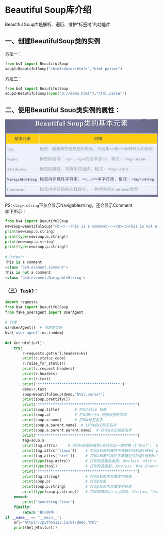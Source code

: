 # Beautiful Soup库介绍
Beautiful Soup库是解析、遍历、维护“标签树”的功能库

## 一、创建BeautifulSoup类的实例

方法一：
```python
from bs4 import BeautifulSoup
soup1=BeautifulSoup("<html>date</html>","html.parser")
```

方法二：
```python
from bs4 import BeautifulSoup
soup2=BeautifulSoup(open("D://demo.html"),"html.parser")
```


## 二、使用Beautiful Souo类实例的属性：
![Beautiful Souo类实例的属性](https://github.com/LouieLouieZPC/Python-spider/blob/master/Python-spider%E5%AD%A6%E4%B9%A0%E8%BE%85%E5%8A%A9%E6%96%87%E4%BB%B6/Beautiful%20Souo%E7%B1%BB%E5%AE%9E%E4%BE%8B%E7%9A%84%E5%B1%9E%E6%80%A7.png?raw=true)

PS:
`<tag>.string`不仅会显示Navigablestring，还会显示Comment  
如下所示：
```python
from bs4 import BeautifulSoup
newsoup=BeautifulSoup("<b><!--This is a comment--></b><p>This is not a comment</p>",'html.parser')
print(newsoup.b.string)
print(type(newsoup.b.string))
print(newsoup.p.string)
print(type(newsoup.p.string))

# Output:
This is a comment
<class 'bs4.element.Comment'>
This is not a comment
<class 'bs4.element.NavigableString'>
```



### （三）Task1：
```python
import requests
from bs4 import BeautifulSoup
from fake_useragent import UserAgent

# 代理
ua=UserAgent()  # 创建类实例
kv={'user-agent':ua.random}

def Get_Html(url):
    try:
        r=requests.get(url,headers=kv)
        print(r.status_code)
        r.raise_for_status()
        print(r.request.headers)
        print(r.headers)
        print(r.text)
        print('**************************************')
        demo=r.text
        soup=BeautifulSoup(demo,'html.parser')
        print(soup.prettify())
        print('*********************************************')
        print(soup.title)       # 打印title 标签
        print(soup.a)           # 打印第一个a 链接标签的内容
        print(soup.a.name)      # 打印a标签名字
        print(soup.a.parent.name)  # 打印a的父标签名字
        print(soup.a.parent.parent.name)  # 打印a的父标签名字
        print('*********************************************')
        tag=soup.a
        print(tag.attrs)     # 打印a标签的属性(会打印出一串字典（{'href': 'http://www.icourse163.org/course/BIT-268001', 'class': ['py1'], 'id': 'link1'}）)
        print(tag.attrs['class'])    # 打印a标签的属性字典键对应的值(得到['py1'])
        print(tag.attrs['href'])     # 打印a标签的属性字典键对应的值(得到http://www.icourse163.org/course/BIT-268001)
        print(type(tag.attrs))       # 打印标签属性类型，为<class 'dict'>
        print(type(tag))             # 打印标签类型，为<class 'bs4.element.Tag'>
        print('*********************************************')
        print(tag.string)            # 打印a标签内非属性字符串
        print(soup.p)                # 打印p标签
        print(soup.p.string)         # 打印p标签内非属性字符串
        print(type(soup.p.string))   # 打印标签的string类型，为<class 'bs4.element.NavigableString'>
    except:
        print('Something Error')
    finally:
        return '执行完毕！'
if __name__ == "__main__":
    url="https://python123.io/ws/demo.html"
    print(Get_Html(url))
```


